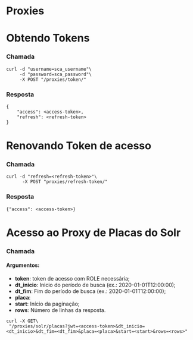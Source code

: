 # Proxies

# Obtendo Tokens

### Chamada
```
curl -d "username=sca_username"\
     -d "password=sca_password"\
     -X POST "/proxies/token/"
```

### Resposta
```
{
    "access": <access-token>,
    "refresh": <refresh-token>
}
```

# Renovando Token de acesso

### Chamada

```
curl -d "refresh=<refresh-token>"\
      -X POST "proxies/refresh-token/"
```

### Resposta

```
{"access": <access-token>}
```

# Acesso ao Proxy de Placas do Solr

### Chamada
#### Argumentos:
 - **token**: token de acesso com ROLE necessária;
 - **dt_inicio**: Inicio do período de busca (ex.: 2020-01-01T12:00:00);
 - **dt_fim**: Fim do período de busca (ex.: 2020-01-01T12:00:00);
 - **placa**:
 - **start**: Início da paginação;
 - **rows**: Número de linhas da resposta.

```
curl -X GET\
 "/proxies/solr/placas?jwt=<access-token>&dt_inicio=<dt_inicio>&dt_fim=<dt_fim>&placa=<placa>&start=<start>&rows=<rows>"
```
